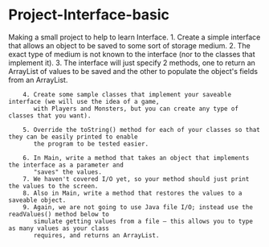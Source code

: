 # Project-Interface-basic
Making a small project to help to learn Interface.
        1. Create a simple interface that allows an object to be saved to some sort of storage medium.
        2. The exact type of medium is not known to the interface (nor to the classes that implement it).
        3. The interface will just specify 2 methods, one to return an ArrayList of values to be saved
           and the other to populate the object's fields from an ArrayList.
        
        4. Create some sample classes that implement your saveable interface (we will use the idea of a game,
           with Players and Monsters, but you can create any type of classes that you want).
        
        5. Override the toString() method for each of your classes so that they can be easily printed to enable
           the program to be tested easier.
        
        6. In Main, write a method that takes an object that implements the interface as a parameter and
           "saves" the values.
        7. We haven't covered I/O yet, so your method should just print the values to the screen.
        8. Also in Main, write a method that restores the values to a saveable object.
        9. Again, we are not going to use Java file I/O; instead use the readValues() method below to
           simulate getting values from a file – this allows you to type as many values as your class
           requires, and returns an ArrayList.
